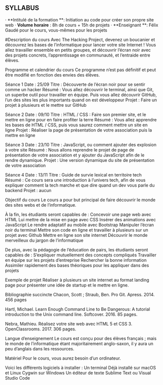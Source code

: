 ##                      SYLLABUS





· **Intitulé de la formation **: Initiation au code pour créer son propre site web
· **Volume horaire** : 8h de cours + 15h de projets
· **Enseignant **: Félix Gaudé pour le cours, vous-mêmes pour les projets


#Description du cours
Avec The Hacking Project, devenez un boucanier et découvrez les bases de l’informatique pour lancer votre site Internet !
Vous allez travailler ensemble en petits groupes, et découvrir l’écran noir avec des projets concrets, l’apprentissage en communauté, et l’entraide entre élèves.

Programme et calendrier du cours
Ce programme n’est pas définitif et peut être modifié en fonction des envies des élèves.

Séance 1
Date : 25/09
Titre : Découverte de l’écran noir pour se sentir comme un hacker
Résumé : Vous allez découvrir le terminal, ainsi que Git, un superbe outil pour travailler en équipe. Puis vous allez découvrir GitHub, l’un des sites les plus importants quand on est développeur
Projet : Faire un projet à plusieurs et le mettre sur GitHub

Séance 2
Date : 09/10
Titre : HTML / CSS : Faire son premier site, et le mettre en ligne pour en faire profiter la terre
Résumé : Vous allez apprendre les bases de HTML / CSS, puis vous saurez comment mettre un site en ligne
Projet : Réaliser la page de présentation de votre association puis la mettre en ligne

Séance 3
Date : 23/10
Titre : JavaScript, ou comment ajouter des explosion à votre site
Résumé : Nous allons reprendre le projet de page de présentation de votre association et y ajouter du JavaScript afin de le rendre dynamique.
Projet : Une version dynamique du site de présentation de votre association


Séance 4
Date : 13/11
Titre : Guide de survie lexical en territoire tech
Résumé : Ce cours sera une introduction à l’univers tech, afin de vous expliquer comment la tech marche et que dire quand un dev vous parle du backend
Projet : aucun


Objectif du cours
Le cours a pour but principal de faire découvrir le monde des sites webs et de l’informatique. 

À la fin, les étudiants seront capables de : 
Concevoir une page web avec HTML
Lui mettre de la mise en page avec CSS
Insérer des animations avec JavaScript
Le rendre adaptatif au mobile avec Bootstrap
Manipuler l’écran noir du terminal
Mettre son code en ligne et travailler à plusieurs sur un projet avec Github
Mettre en ligne son site internet
Découvrir le monde merveilleux du jargon de l’informatique

De plus, avec la pédagogie de l’éducation de pairs, les étudiants seront capables de :
S’expliquer mutuellement des concepts compliqués
Travailler en équipe sur les projets d’entreprise
Rechercher la bonne information
Assimiler rapidement des bases théoriques pour les appliquer dans des projets


Exemple de projet
Réaliser à plusieurs un site internet au format landing page pour présenter une idée de startup et le mettre en ligne.


Bibliographie succincte
Chacon, Scott ; Straub, Ben. Pro Git. Apress. 2014. 456 pages

Hartl, Michael. Learn Enough Command Line to Be Dangerous: A tutorial introduction to the Unix command line. Softcover. 2016. 85 pages.

Nebra, Mathieu. Réalisez votre site web avec HTML 5 et CSS 3. OpenClassrooms. 2017. 306 pages.


Langue d’enseignement
Le cours est conçu pour des élèves français ; mais le monde de l’informatique étant majoritairement anglo-saxon, il y aura un peu d’anglais dans les ressources.

Matériel
Pour le cours, vous aurez besoin d’un ordinateur.

Voici les différents logiciels à installer :
Un terminal
Déjà installé sur macOS et Linux
Cygwin sur Windows
Un éditeur de texte
Sublime Text ou Visual Studio Code

